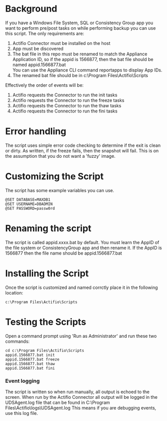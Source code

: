 # Background

If you have a Windows File System, SQL or Consistency Group app you want to perform pre/post tasks on while performing backup you can use this script. The only requirements are:

1)  Actifio Connector must be installed on the host
2)  App must be discovered
3)  The bat file in this repo must be renamed to match the Appliance Application ID, so if the appid is 1566877, then the bat file should be named appid.1566877.bat   
You can use the Appliance CLI command reportapps to display App IDs.
4)  The renamed bat file should be in c:\Program Files\Actifio\Scripts

Effectively the order of events will be:

1)  Actifio requests the Connector to run the init tasks
2)  Actifio requests the Connector to run the freeze tasks
3)  Actifio requests the Connector to run the thaw tasks
4)  Actifio requests the Connector to run the fini tasks


# Error handling

The script uses simple error code checking to determine if the exit is clean or dirty.   As written, if the freeze fails, then the snapshot will fail.   This is on the assumption that you do not want a 'fuzzy' image.    


# Customizing the Script

The script has some example variables you can use.

```
@SET DATABASE=MAXDB1
@SET USERNAME=DBADMIN
@SET PASSWORD=passw0rd
```

# Renaming the script

The script is called appid.xxxx.bat by default.   You must learn the AppID of the file system or ConsistencyGroup app and then rename it.   If the AppID is 1566877 then the file name should be appid.1566877.bat

# Installing the Script

Once the script is customized and named corrctly place it in the following location:
```
c:\Program Files\Actifio\Scripts
```

# Testing the Scripts

Open a command prompt using 'Run as Administrator' and run these two commands:
```
cd c:\Program Files\Actifio\Scripts
appid.1566877.bat init
appid.1566877.bat freeze
appid.1566877.bat thaw
appid.1566877.bat fini
```

### Event logging
The script is written so when run manually, all output is echoed to the screen.   When run by the Actifio Connector all output will be logged in the UDSAgent.log file that can be found in C:\Program Files\Actifio\logs\UDSAgent.log
This means if you are debugging events, use this log file.
